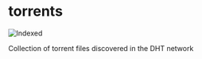 torrents 
========
![Indexed](https://img.shields.io/badge/indexed-192571-blue)

Collection of torrent files discovered in the DHT network
